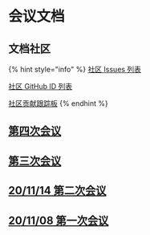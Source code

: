 # 会议文档

## 文档社区

{% hint style="info" %}
[社区 Issues 列表](https://docs.qq.com/sheet/DTlFjeEd0SWNLR05I?tab=BB08J2)

[社区 GitHub ID 列表](https://docs.qq.com/sheet/DTmpIaERHeld5Tk5h?tab=BB08J2)

[社区贡献跟踪板](https://observablehq.com/@yhyddr/community-contribution-tracking)
{% endhint %}

## [第四次会议](https://docs.qq.com/doc/DTlNWYlFkdXhBa01K)

## [第三次会议](https://docs.qq.com/doc/DTnpnc2pxWkZ4QnRt)

## [20/11/14 第二次会议](https://docs.qq.com/doc/DTmdISG5UUmp5ZHl0)

## [20/11/08 第一次会议 ](https://docs.qq.com/doc/DYVRhbklVV1RQTW9O)

